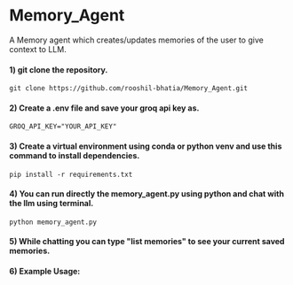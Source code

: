 # Memory_Agent
A Memory agent which creates/updates memories of the user to give context to LLM.


#### 1)  git clone the repository.
```
git clone https://github.com/rooshil-bhatia/Memory_Agent.git
```
#### 2) Create a .env file and save your groq api key as.
```
GROQ_API_KEY="YOUR_API_KEY"
```
#### 3) Create a virtual environment using conda or python venv and use this command to install dependencies.

```
pip install -r requirements.txt
```
#### 4) You can run directly the memory_agent.py using python and chat with the llm using terminal.

```
python memory_agent.py
```

#### 5) While chatting you can type <b> "list memories" <b> to see your current saved memories.

#### 6) Example Usage:



